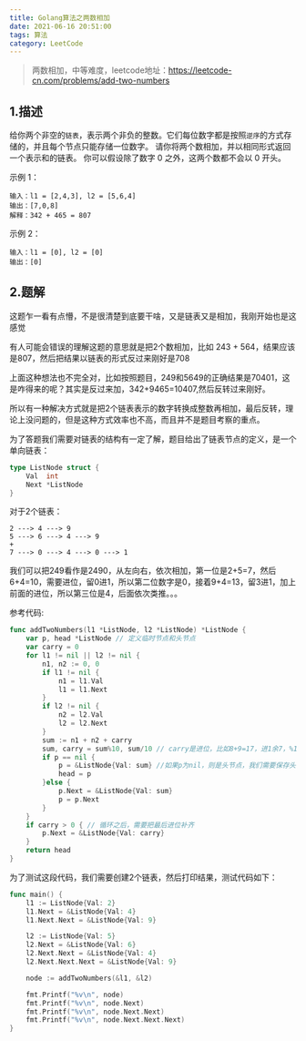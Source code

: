 ```yaml
---
title: Golang算法之两数相加
date: 2021-06-16 20:51:00
tags: 算法
category: LeetCode
---
```

>两数相加，中等难度，leetcode地址：https://leetcode-cn.com/problems/add-two-numbers
## 1.描述
给你两个非空的```链表```，表示两个非负的整数。它们每位数字都是按照```逆序```的方式存储的，并且每个节点只能存储一位数字。
请你将两个数相加，并以相同形式返回一个表示和的链表。 你可以假设除了数字 0 之外，这两个数都不会以 0 开头。

示例 1：
```
输入：l1 = [2,4,3], l2 = [5,6,4]
输出：[7,0,8]
解释：342 + 465 = 807
```
<!--more-->

示例 2：
```
输入：l1 = [0], l2 = [0]
输出：[0]
```

## 2.题解
这题乍一看有点懵，不是很清楚到底要干啥，又是链表又是相加，我刚开始也是这感觉

有人可能会错误的理解这题的意思就是把2个数相加，比如 243 + 564，结果应该是807，然后把结果以链表的形式反过来刚好是708

上面这种想法也不完全对，比如按照题目，249和5649的正确结果是70401，这是咋得来的呢？其实是反过来加，342+9465=10407,然后反转过来刚好。

所以有一种解决方式就是把2个链表表示的数字转换成整数再相加，最后反转，理论上没问题的，但是这种方式效率也不高，而且并不是题目考察的重点。

为了答题我们需要对链表的结构有一定了解，题目给出了链表节点的定义，是一个单向链表：
```go
type ListNode struct {
    Val  int
    Next *ListNode
}
```
对于2个链表：
```
2 ---> 4 ---> 9
5 ---> 6 ---> 4 ---> 9
+
7 ---> 0 ---> 4 ---> 0 ---> 1
```
我们可以把249看作是2490，从左向右，依次相加，第一位是2+5=7，然后6+4=10，需要进位，留0进1，所以第二位数字是0，接着9+4=13，留3进1，加上前面的进位，所以第三位是4，后面依次类推。。。

参考代码:
```go
func addTwoNumbers(l1 *ListNode, l2 *ListNode) *ListNode {
    var p, head *ListNode // 定义临时节点和头节点
    var carry = 0
    for l1 != nil || l2 != nil {
        n1, n2 := 0, 0
        if l1 != nil {
            n1 = l1.Val
            l1 = l1.Next
        }
        if l2 != nil {
            n2 = l2.Val
            l2 = l2.Next
        }
        sum := n1 + n2 + carry
        sum, carry = sum%10, sum/10 // carry是进位，比如8+9=17，进1余7，%10是求余, /10是求倍
        if p == nil {
            p = &ListNode{Val: sum} //如果p为nil，则是头节点，我们需要保存头节点用于返回值
            head = p
        }else {
            p.Next = &ListNode{Val: sum}
            p = p.Next
        }
    }
    if carry > 0 { // 循环之后，需要把最后进位补齐
        p.Next = &ListNode{Val: carry}
    }
    return head
}
```

为了测试这段代码，我们需要创建2个链表，然后打印结果，测试代码如下：
```go
func main() {
    l1 := ListNode{Val: 2}
    l1.Next = &ListNode{Val: 4}
    l1.Next.Next = &ListNode{Val: 9}

    l2 := ListNode{Val: 5}
    l2.Next = &ListNode{Val: 6}
    l2.Next.Next = &ListNode{Val: 4}
    l2.Next.Next.Next = &ListNode{Val: 9}

    node := addTwoNumbers(&l1, &l2)

    fmt.Printf("%v\n", node)
    fmt.Printf("%v\n", node.Next)
    fmt.Printf("%v\n", node.Next.Next)
    fmt.Printf("%v\n", node.Next.Next.Next)
}
```